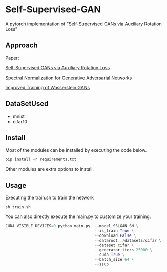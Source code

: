 # Self-Supervised-GAN
A pytorch implementation of "Self-Supervised GANs via Auxiliary Rotation Loss" 

## Approach

Paper:

[Self-Supervised GANs via Auxiliary Rotation Loss](https://arxiv.org/abs/1811.11212)

[Spectral Normalization for Generative Adversarial Networks](https://arxiv.org/abs/1802.05957)

[Improved Training of Wasserstein GANs](https://arxiv.org/abs/1704.00028)

## DataSetUsed

- mnist
- cifar10

## Install

Most of the modules can be installed by executing the code below.

```
pip install -r requirements.txt
```

Other modules are extra options to install.

## Usage

Executing the train.sh to train the network

```
sh train.sh
```

You can also directly execute the main.py to customize your training.

```python
CUDA_VISIBLE_DEVICES=0 python main.py  --model SSLGAN_SN \
                                       --is_train True \
                                       --download False \
                                       --dataroot ./datasets/cifar \
                                       --dataset cifar \
                                       --generator_iters 25000 \
                                       --cuda True \
                                       --batch_size 64 \
                                       --ssup
```